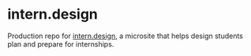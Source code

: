 # intern.design

Production repo for [intern.design](https://intern.design/), a microsite that helps design students plan and prepare for internships.